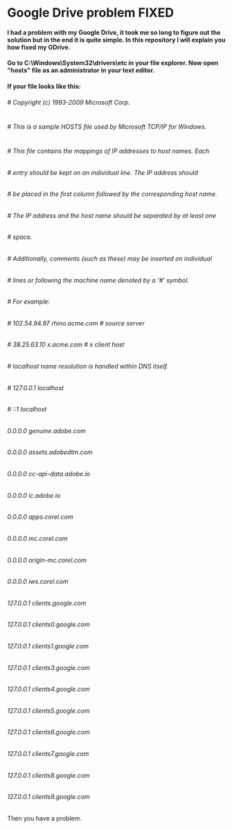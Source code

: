 # Google Drive problem FIXED
#### I had a problem with my Google Drive, it took me so long to figure out the solution but in the end it is quite simple. In this repository I will explain you how fixed my GDrive.

#### Go to C:\Windows\System32\drivers\etc in your file explorer. Now open "hosts" file as an administrator in your text editor.
#### If your file looks like this:
###### # Copyright (c) 1993-2009 Microsoft Corp.
#
###### # This is a sample HOSTS file used by Microsoft TCP/IP for Windows.
#
###### # This file contains the mappings of IP addresses to host names. Each
###### # entry should be kept on an individual line. The IP address should
###### # be placed in the first column followed by the corresponding host name.
###### # The IP address and the host name should be separated by at least one
###### # space.
###### #
###### # Additionally, comments (such as these) may be inserted on individual
###### # lines or following the machine name denoted by a '#' symbol.
###### #
###### # For example:
###### #
###### #      102.54.94.97     rhino.acme.com          # source server
###### #       38.25.63.10     x.acme.com              # x client host

###### # localhost name resolution is handled within DNS itself.
###### #  127.0.0.1       localhost
###### #  ::1             localhost

###### 0.0.0.0 genuine.adobe.com
###### 0.0.0.0 assets.adobedtm.com
###### 0.0.0.0 cc-api-data.adobe.io
###### 0.0.0.0 ic.adobe.io
###### 0.0.0.0 apps.corel.com
###### 0.0.0.0 mc.corel.com
###### 0.0.0.0 origin-mc.corel.com
###### 0.0.0.0 iws.corel.com

###### 127.0.0.1 clients.google.com
###### 127.0.0.1 clients0.google.com
###### 127.0.0.1 clients1.google.com
###### 127.0.0.1 clients3.google.com
###### 127.0.0.1 clients4.google.com
###### 127.0.0.1 clients5.google.com
###### 127.0.0.1 clients6.google.com
###### 127.0.0.1 clients7.google.com
###### 127.0.0.1 clients8.google.com
###### 127.0.0.1 clients9.google.com

Then you have a problem.
